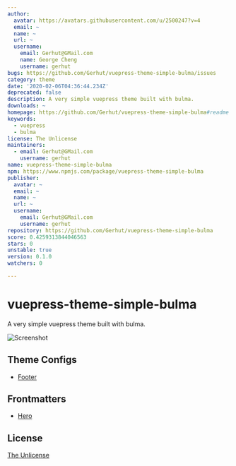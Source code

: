 ```yaml
---
author:
  avatar: https://avatars.githubusercontent.com/u/2500247?v=4
  email: ~
  name: ~
  url: ~
  username:
    email: Gerhut@GMail.com
    name: George Cheng
    username: gerhut
bugs: https://github.com/Gerhut/vuepress-theme-simple-bulma/issues
category: theme
date: '2020-02-06T04:36:44.234Z'
deprecated: false
description: A very simple vuepress theme built with bulma.
downloads: ~
homepage: https://github.com/Gerhut/vuepress-theme-simple-bulma#readme
keywords:
  - vuepress
  - bulma
license: The Unlicense
maintainers:
  - email: Gerhut@GMail.com
    username: gerhut
name: vuepress-theme-simple-bulma
npm: https://www.npmjs.com/package/vuepress-theme-simple-bulma
publisher:
  avatar: ~
  email: ~
  name: ~
  url: ~
  username:
    email: Gerhut@GMail.com
    username: gerhut
repository: https://github.com/Gerhut/vuepress-theme-simple-bulma
score: 0.4259313844046563
stars: 0
unstable: true
version: 0.1.0
watchers: 0

---
```


# vuepress-theme-simple-bulma

A very simple vuepress theme built with bulma.

![Screenshot](./screenshot.png)

## Theme Configs

- [Footer](./docs/Footer.md)

## Frontmatters

- [Hero](./docs/Hero.md)

## License

[The Unlicense](./LICENSE.md)
